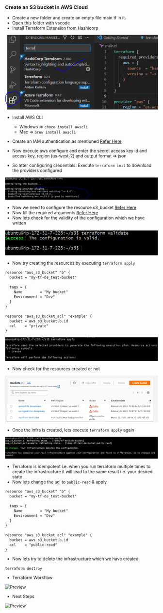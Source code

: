 ### Create an S3 bucket in AWS Cloud 
* Create a new folder and create an empty file main.tf in it.
* Open this folder with vscode
* Install Terraform Extension from Hashicorp 

![Preview](./Images/terraform6.PNG)

* Install AWS CLI
   * Windows => ``` choco install awscli ```
   *  Mac => ``` brew install awscli ```

* Create an IAM authentication as mentioned [Refer Here](https://serverless-stack.com/chapters/create-an-iam-user.html)
* Now execute aws configure and enter the secret access key id and access key, region (us-west-2) and output format => json
* So after configuring credentials. Execute ``` terraform init ``` to download the providers configured 

![Preview](./Images/terraform7.PNG)

* Now we need to configure the resource s3_bucket [Refer Here](https://registry.terraform.io/providers/hashicorp/aws/latest/docs/resources/s3_bucket)
* Now fill the required arguments [Refer Here](https://registry.terraform.io/providers/hashicorp/aws/latest/docs/resources/s3_bucket#argument-reference)
* Now lets check for the validity of the configuration which we have written 

![Preview](./Images/terraform9.PNG)

* Now try creating the resources by executing ``` terraform apply ```

```
resource "aws_s3_bucket" "b" {
  bucket = "my-tf-de_test-bucket"

  tags = {
    Name        = "My bucket"
    Environment = "Dev"
  }
}

resource "aws_s3_bucket_acl" "example" {
  bucket = aws_s3_bucket.b.id
  acl    = "private"
}
```

![Preview](./Images/terraform8.PNG)

* Now check for the resources created or not 

![Preview](./Images/terraform10.PNG)

* Once the infra is created, lets execute ``` terraform apply ``` again

![Preview](./Images/terraform11.PNG)

* Terraform is idempotent i.e. when you run terraform multiple times to create the infrastructure it will lead to the same result i.e. your desired state
* Now lets change the acl to ``` public-read ``` & apply 
```
resource "aws_s3_bucket" "b" {
  bucket = "my-tf-de_test-bucket"

  tags = {
    Name        = "My bucket"
    Environment = "Dev"
  }
}

resource "aws_s3_bucket_acl" "example" {
  bucket = aws_s3_bucket.b.id
  acl    = "public-read"
}
```

* Now lets try to delete the infrastructure which we have created 

``` terraform destroy ```

* Terraform Workflow

![Preview](./Images/terraform-workflow.png)

* Next Steps

![Preview](./Images/aws-vpc-terraform.png)
